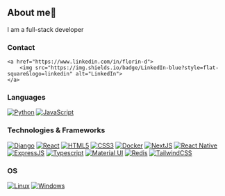 ## About me👋

I am a full-stack developer 

### Contact
    <a href="https://www.linkedin.com/in/florin-d">
        <img src="https://img.shields.io/badge/LinkedIn-blue?style=flat-square&logo=linkedin" alt="LinkedIn">
    </a>

### Languages
[![Python](https://img.shields.io/badge/python-black?style=for-the-badge&logo=python)](https://github.com/bylly1)
[![JavaScript](https://img.shields.io/badge/javascript-black?style=for-the-badge&logo=javascript)](https://github.com/bylly1)


### Technologies & Frameworks
[![Django](https://img.shields.io/badge/django-black?style=for-the-badge&logo=django)](https://github.com/bylly1)
[![React](https://img.shields.io/badge/react-black?style=for-the-badge&logo=react)](https://github.com/bylly1)
[![HTML5](https://img.shields.io/badge/html5-black?style=for-the-badge&logo=html5)](https://github.com/bylly1)
[![CSS3](https://img.shields.io/badge/css3-black?style=for-the-badge&logo=css3)](https://github.com/bylly1)
[![Docker](https://img.shields.io/badge/docker-black?style=for-the-badge&logo=docker)](https://github.com/bylly1)
[![NextJS](https://img.shields.io/badge/nextjs-black?style=for-the-badge&logo=vercel)](https://github.com/bylly1)
[![React Native](https://img.shields.io/badge/react%20native-black?style=for-the-badge&logo=react)](https://github.com/bylly1)
[![ExpressJS](https://img.shields.io/badge/expressjs-black?style=for-the-badge&logo=express)](https://github.com/bylly1)
[![Typescript](https://img.shields.io/badge/typescript-black?style=for-the-badge&logo=typescript)](https://github.com/bylly1)
[![Material UI](https://img.shields.io/badge/MaterialUI-black?style=for-the-badge&logo=mui)](https://github.com/bylly1)
[![Redis](https://img.shields.io/badge/redis-black?style=for-the-badge&logo=redis)](https://github.com/bylly1)
[![TailwindCSS](https://img.shields.io/badge/tailwindcss-black?style=for-the-badge&logo=tailwindcss)](https://github.com)

### OS
[![Linux](https://img.shields.io/badge/linux-black?style=for-the-badge&logo=Linux)](https://github.com/bylly1)
[![Windows](https://img.shields.io/badge/Windows-black?style=for-the-badge&logo=Windows)](https://github.com/bylly1)

<!--

- 🔭 I’m currently working on ...
- 🌱 I’m currently learning ...
- 🤔 I’m looking for help with ...
- 😄 Pronouns: ...
- ⚡ Fun fact: ...
-->
